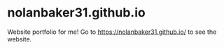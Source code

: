 # nolanbaker31.github.io

Website portfolio for me! Go to https://nolanbaker31.github.io/ to see the website.

